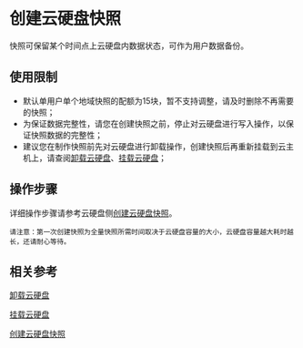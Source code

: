 # 创建云硬盘快照

快照可保留某个时间点上云硬盘内数据状态，可作为用户数据备份。
## 使用限制

* 默认单用户单个地域快照的配额为15块，暂不支持调整，请及时删除不再需要的快照；
* 为保证数据完整性，请您在创建快照之前，停止对云硬盘进行写入操作，以保证快照数据的完整性；
* 建议您在制作快照前先对云硬盘进行卸载操作，创建快照后再重新挂载到云主机上，请查阅[卸载云硬盘](Detach-Cloud-Disk.md)、[挂载云硬盘](Attach-Cloud-Disk.md)；

## 操作步骤
详细操作步骤请参考云硬盘侧[创建云硬盘快照]()。
 	
 	请注意：第一次创建快照为全量快照所需时间取决于云硬盘容量的大小，云硬盘容量越大耗时越长，还请耐心等待。
 	
 	
## 相关参考

[卸载云硬盘](Detach-Cloud-Disk.md)

[挂载云硬盘](Attach-Cloud-Disk.md)

[创建云硬盘快照]()